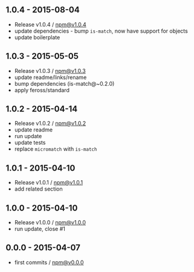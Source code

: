 

## 1.0.4 - 2015-08-04
- Release v1.0.4 / npm@v1.0.4
- update dependencies - bump `is-match`, now have support for objects
- update boilerplate 

## 1.0.3 - 2015-05-05
- Release v1.0.3 / npm@v1.0.3  
- update readme/links/rename
- bump dependencies (is-match@~0.2.0)
- apply feross/standard

## 1.0.2 - 2015-04-14
- Release v1.0.2 / npm@v1.0.2  
- update readme
- run update
- update tests
- replace `micromatch` with `is-match`

## 1.0.1 - 2015-04-10
- Release v1.0.1 / npm@v1.0.1
- add related section

## 1.0.0 - 2015-04-10
- Release v1.0.0 / npm@v1.0.0
- run update, close #1

## 0.0.0 - 2015-04-07
- first commits / npm@v0.0.0
